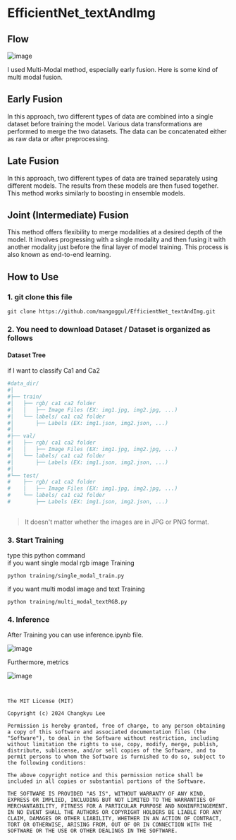 # EfficientNet_textAndImg

## Flow
![image](https://blog.roboflow.com/content/images/2024/04/image-1203.webp)

I used Multi-Modal method, especially early fusion. 
Here is some kind of 
multi modal fusion. 
## Early Fusion
In this approach, two different types of data are combined into a single dataset before training the model. Various data transformations are performed to merge the two datasets. The data can be concatenated either as raw data or after preprocessing.

## Late Fusion
In this approach, two different types of data are trained separately using different models. The results from these models are then fused together. This method works similarly to boosting in ensemble models.

## Joint (Intermediate) Fusion
This method offers flexibility to merge modalities at a desired depth of the model. It involves progressing with a single modality and then fusing it with another modality just before the final layer of model training. This process is also known as end-to-end learning. 


## How to Use
### 1. git clone this file 

    
```
git clone https://github.com/mangoggul/EfficientNet_textAndImg.git
```

### 2. You need to download Dataset / Dataset is organized as follows

#### Dataset Tree

if I want to classify Ca1 and Ca2

```bash
#data_dir/
#│
#├── train/
#│   ├── rgb/ ca1 ca2 folder
#│   │   ├── Image Files (EX: img1.jpg, img2.jpg, ...)
#│   └── labels/ ca1 ca2 folder
#│       ├── Labels (EX: img1.json, img2.json, ...)
#│
#├── val/
#│   ├── rgb/ ca1 ca2 folder
#│   │   ├── Image Files (EX: img1.jpg, img2.jpg, ...)
#│   └── labels/ ca1 ca2 folder
#│       ├── Labels (EX: img1.json, img2.json, ...)
#│
#└── test/
#    ├── rgb/ ca1 ca2 folder
#    │   ├── Image Files (EX: img1.jpg, img2.jpg, ...)
#    └── labels/ ca1 ca2 folder
#        ├── Labels (EX: img1.json, img2.json, ...)
 
``` 


> It doesn't matter whether the images are in JPG or PNG format.

### 3. Start Training
type this python command
<br/>
if you want single modal rgb image Training
```
python training/single_modal_train.py
```
if you want multi modal image and text Training
```
python training/multi_modal_textRGB.py
```



### 4. Inference 
After Training you can use inference.ipynb file. 

![image](https://github.com/user-attachments/assets/60c62ad5-5dba-444d-afb0-575dfae45a29)

Furthermore, metrics

![image](https://github.com/user-attachments/assets/367bba2e-3b98-4289-aac0-e1ca301f7ae1)

```


The MIT License (MIT)

Copyright (c) 2024 Changkyu Lee

Permission is hereby granted, free of charge, to any person obtaining a copy of this software and associated documentation files (the "Software"), to deal in the Software without restriction, including without limitation the rights to use, copy, modify, merge, publish, distribute, sublicense, and/or sell copies of the Software, and to permit persons to whom the Software is furnished to do so, subject to the following conditions:

The above copyright notice and this permission notice shall be included in all copies or substantial portions of the Software.

THE SOFTWARE IS PROVIDED "AS IS", WITHOUT WARRANTY OF ANY KIND, EXPRESS OR IMPLIED, INCLUDING BUT NOT LIMITED TO THE WARRANTIES OF MERCHANTABILITY, FITNESS FOR A PARTICULAR PURPOSE AND NONINFRINGEMENT. IN NO EVENT SHALL THE AUTHORS OR COPYRIGHT HOLDERS BE LIABLE FOR ANY CLAIM, DAMAGES OR OTHER LIABILITY, WHETHER IN AN ACTION OF CONTRACT, TORT OR OTHERWISE, ARISING FROM, OUT OF OR IN CONNECTION WITH THE SOFTWARE OR THE USE OR OTHER DEALINGS IN THE SOFTWARE.


```


